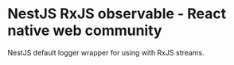 # NestJS RxJS observable - React native web community

NestJS default logger wrapper for using with RxJS streams.
